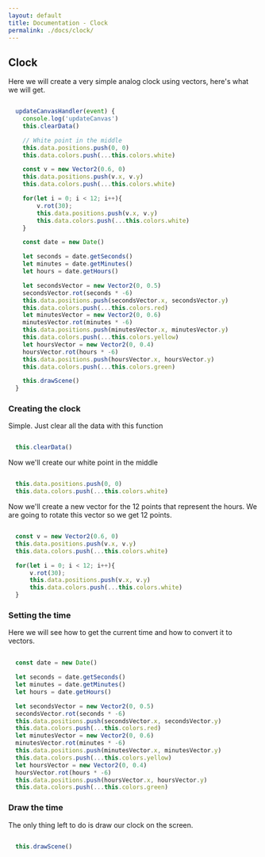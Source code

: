 ```yaml
---
layout: default
title: Documentation - Clock
permalink: ./docs/clock/
---
```


## Clock

Here we will create a very simple analog clock using vectors, here's what we will get.

```js

  updateCanvasHandler(event) {
    console.log('updateCanvas')
    this.clearData()

    // White point in the middle
    this.data.positions.push(0, 0)
    this.data.colors.push(...this.colors.white)

    const v = new Vector2(0.6, 0)
    this.data.positions.push(v.x, v.y)
    this.data.colors.push(...this.colors.white)

    for(let i = 0; i < 12; i++){
        v.rot(30);
        this.data.positions.push(v.x, v.y)
        this.data.colors.push(...this.colors.white)
    } 

    const date = new Date()

    let seconds = date.getSeconds()
    let minutes = date.getMinutes()
    let hours = date.getHours()

    let secondsVector = new Vector2(0, 0.5)
    secondsVector.rot(seconds * -6)
    this.data.positions.push(secondsVector.x, secondsVector.y)
    this.data.colors.push(...this.colors.red)
    let minutesVector = new Vector2(0, 0.6)
    minutesVector.rot(minutes * -6)
    this.data.positions.push(minutesVector.x, minutesVector.y)
    this.data.colors.push(...this.colors.yellow)
    let hoursVector = new Vector2(0, 0.4)
    hoursVector.rot(hours * -6)
    this.data.positions.push(hoursVector.x, hoursVector.y)
    this.data.colors.push(...this.colors.green)

    this.drawScene()
  }

```

### Creating the clock

Simple. Just clear all the data with this function

```js

  this.clearData()

```

Now we'll create our white point in the middle

```js

  this.data.positions.push(0, 0)
  this.data.colors.push(...this.colors.white)

```

Now we'll create a new vector for the 12 points that represent the hours. We are going to rotate this vector so we get 12 points.

```js

  const v = new Vector2(0.6, 0)
  this.data.positions.push(v.x, v.y)
  this.data.colors.push(...this.colors.white)

  for(let i = 0; i < 12; i++){
      v.rot(30);
      this.data.positions.push(v.x, v.y)
      this.data.colors.push(...this.colors.white)
  } 

```

### Setting the time

Here we will see how to get the current time and how to convert it to vectors.

```js
  
  const date = new Date()

  let seconds = date.getSeconds()
  let minutes = date.getMinutes()
  let hours = date.getHours()

  let secondsVector = new Vector2(0, 0.5)
  secondsVector.rot(seconds * -6)
  this.data.positions.push(secondsVector.x, secondsVector.y)
  this.data.colors.push(...this.colors.red)
  let minutesVector = new Vector2(0, 0.6)
  minutesVector.rot(minutes * -6)
  this.data.positions.push(minutesVector.x, minutesVector.y)
  this.data.colors.push(...this.colors.yellow)
  let hoursVector = new Vector2(0, 0.4)
  hoursVector.rot(hours * -6)
  this.data.positions.push(hoursVector.x, hoursVector.y)
  this.data.colors.push(...this.colors.green)

```

### Draw the time

The only thing left to do is draw our clock on the screen.

```js
  
  this.drawScene()

```

